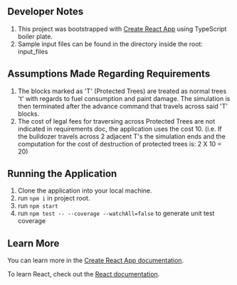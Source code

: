 ## Developer Notes

1) This project was bootstrapped with [Create React App](https://github.com/facebook/create-react-app) using TypeScript boiler plate.
2) Sample input files can be found in the directory inside the root: input_files

## Assumptions Made Regarding Requirements

1) The blocks marked as 'T' (Protected Trees) are treated as normal trees 't' with regards to fuel consumption and paint damage. The simulation is then terminated after the advance command that travels across said 'T' blocks.
2) The cost of legal fees for traversing across Protected Trees are not indicated in requirements doc, the application uses the cost 10. (i.e. If the bulldozer travels across 2 adjacent T's the simulation ends and the computation for the cost of destruction of protected trees is: 2 X 10 = 20)

## Running the Application

1) Clone the application into your local machine.
2) run `npm i` in project root.
3) run `npm start`
4) run `npm test -- --coverage --watchAll=false` to generate unit test coverage

## Learn More

You can learn more in the [Create React App documentation](https://facebook.github.io/create-react-app/docs/getting-started).

To learn React, check out the [React documentation](https://reactjs.org/).
